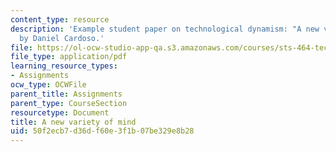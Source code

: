 ```yaml
---
content_type: resource
description: 'Example student paper on technological dynamism: "A new variety of mind,"
  by Daniel Cardoso.'
file: https://ol-ocw-studio-app-qa.s3.amazonaws.com/courses/sts-464-technology-and-the-literary-imagination-spring-2008/50f2ecb7d36df60e3f1b07be329e8b28_dcardoso_wk5.pdf
file_type: application/pdf
learning_resource_types:
- Assignments
ocw_type: OCWFile
parent_title: Assignments
parent_type: CourseSection
resourcetype: Document
title: A new variety of mind
uid: 50f2ecb7-d36d-f60e-3f1b-07be329e8b28
---
```

